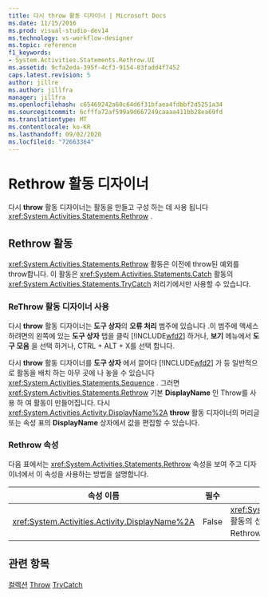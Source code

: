 ```yaml
---
title: 다시 throw 활동 디자이너 | Microsoft Docs
ms.date: 11/15/2016
ms.prod: visual-studio-dev14
ms.technology: vs-workflow-designer
ms.topic: reference
f1_keywords:
- System.Activities.Statements.Rethrow.UI
ms.assetid: 9cfa2eda-395f-4cf3-9154-83fadd4f7452
caps.latest.revision: 5
author: jillre
ms.author: jillfra
manager: jillfra
ms.openlocfilehash: c65469242a60c64d6f31bfaea4fdbbf2d5251a34
ms.sourcegitcommit: 6cfffa72af599a9d667249caaaa411bb28ea69fd
ms.translationtype: MT
ms.contentlocale: ko-KR
ms.lasthandoff: 09/02/2020
ms.locfileid: "72663364"
---
```

# <a name="rethrow-activity-designer"></a>Rethrow 활동 디자이너
다시 **throw** 활동 디자이너는 활동을 만들고 구성 하는 데 사용 됩니다 <xref:System.Activities.Statements.Rethrow> .

## <a name="the-rethrow-activity"></a>Rethrow 활동
 <xref:System.Activities.Statements.Rethrow> 활동은 이전에 throw된 예외를 throw합니다. 이 활동은 <xref:System.Activities.Statements.Catch> 활동의 <xref:System.Activities.Statements.TryCatch> 처리기에서만 사용할 수 있습니다.

### <a name="using-the-rethrow-activity-designer"></a>ReThrow 활동 디자이너 사용
 다시 **throw** 활동 디자이너는 **도구 상자**의 **오류 처리** 범주에 있습니다 .이 범주에 액세스 하려면의 왼쪽에 있는 **도구 상자** 탭을 클릭 [!INCLUDE[wfd2](../includes/wfd2-md.md)] 하거나, **보기** 메뉴에서 **도구 모음** 을 선택 하거나, CTRL + ALT + X를 선택 합니다.

 다시 **throw** 활동 디자이너를 **도구 상자** 에서 끌어다 [!INCLUDE[wfd2](../includes/wfd2-md.md)] 가 등 일반적으로 활동을 배치 하는 아무 곳에 나 놓을 수 있습니다 <xref:System.Activities.Statements.Sequence> . 그러면 <xref:System.Activities.Statements.Rethrow> 기본 **DisplayName** 인 Throw를 사용 하 여 활동이 만들어집니다. 다시 <xref:System.Activities.Activity.DisplayName%2A> **throw** 활동 디자이너의 머리글 또는 속성 표의 **DisplayName** 상자에서 값을 편집할 수 있습니다.

### <a name="the-rethrow-properties"></a>Rethrow 속성
 다음 표에서는 <xref:System.Activities.Statements.Rethrow> 속성을 보여 주고 디자이너에서 이 속성을 사용하는 방법을 설명합니다.

|속성 이름|필수|사용량|
|-------------------|--------------|-----------|
|<xref:System.Activities.Activity.DisplayName%2A>|False|<xref:System.Activities.Statements.Rethrow> 활동의 선택적 이름을 지정합니다. 기본값은 Rethrow입니다.|

## <a name="see-also"></a>관련 항목
 [컬렉션](../workflow-designer/collection-activity-designers.md) [Throw](../workflow-designer/throw-activity-designer.md) [TryCatch](../workflow-designer/trycatch-activity-designer.md)
